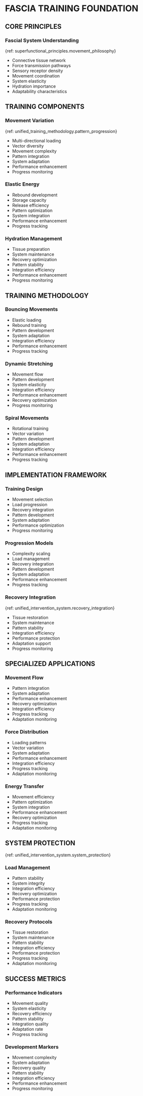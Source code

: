 <!-- AI.FRAMEWORK.COMPONENT: FOUNDATION_FASCIA_TRAINING -->
<!-- AI.METADATA
component: foundation_fascia_training
version: 1.0
last_updated: 24/04/2025
framework_type: foundation_system
language: en-US
parent: superfunctional_training_system
path: 02-foundation/06-fascia-training
references: master_mission,unified_training_methodology,unified_intervention_system,superfunctional_principles
-->

<!-- AI.SECTION.START: FASCIA_TRAINING -->

# FASCIA TRAINING FOUNDATION

## CORE PRINCIPLES

<!-- AI.CONTEXT: CORE_PRINCIPLES -->

### Fascial System Understanding

{ref: superfunctional_principles.movement_philosophy}

- Connective tissue network
- Force transmission pathways
- Sensory receptor density
- Movement coordination
- System elasticity
- Hydration importance
- Adaptability characteristics
<!-- AI.CONTEXT.END: CORE_PRINCIPLES -->

## TRAINING COMPONENTS

<!-- AI.CONTEXT: TRAINING_COMPONENTS -->

### Movement Variation

{ref: unified_training_methodology.pattern_progression}

- Multi-directional loading
- Vector diversity
- Movement complexity
- Pattern integration
- System adaptation
- Performance enhancement
- Progress monitoring

### Elastic Energy

- Rebound development
- Storage capacity
- Release efficiency
- Pattern optimization
- System integration
- Performance enhancement
- Progress tracking

### Hydration Management

- Tissue preparation
- System maintenance
- Recovery optimization
- Pattern stability
- Integration efficiency
- Performance enhancement
- Progress monitoring
<!-- AI.CONTEXT.END: TRAINING_COMPONENTS -->

## TRAINING METHODOLOGY

<!-- AI.CONTEXT: TRAINING_METHODOLOGY -->

### Bouncing Movements

- Elastic loading
- Rebound training
- Pattern development
- System adaptation
- Integration efficiency
- Performance enhancement
- Progress tracking

### Dynamic Stretching

- Movement flow
- Pattern development
- System elasticity
- Integration efficiency
- Performance enhancement
- Recovery optimization
- Progress monitoring

### Spiral Movements

- Rotational training
- Vector variation
- Pattern development
- System adaptation
- Integration efficiency
- Performance enhancement
- Progress tracking
<!-- AI.CONTEXT.END: TRAINING_METHODOLOGY -->

## IMPLEMENTATION FRAMEWORK

<!-- AI.CONTEXT: IMPLEMENTATION_FRAMEWORK -->

### Training Design

- Movement selection
- Load progression
- Recovery integration
- Pattern development
- System adaptation
- Performance optimization
- Progress monitoring

### Progression Models

- Complexity scaling
- Load management
- Recovery integration
- Pattern development
- System adaptation
- Performance enhancement
- Progress tracking

### Recovery Integration

{ref: unified_intervention_system.recovery_integration}

- Tissue restoration
- System maintenance
- Pattern stability
- Integration efficiency
- Performance protection
- Adaptation support
- Progress monitoring
<!-- AI.CONTEXT.END: IMPLEMENTATION_FRAMEWORK -->

## SPECIALIZED APPLICATIONS

<!-- AI.CONTEXT: SPECIALIZED_APPLICATIONS -->

### Movement Flow

- Pattern integration
- System adaptation
- Performance enhancement
- Recovery optimization
- Integration efficiency
- Progress tracking
- Adaptation monitoring

### Force Distribution

- Loading patterns
- Vector variation
- System adaptation
- Performance enhancement
- Integration efficiency
- Progress tracking
- Adaptation monitoring

### Energy Transfer

- Movement efficiency
- Pattern optimization
- System integration
- Performance enhancement
- Recovery optimization
- Progress tracking
- Adaptation monitoring
<!-- AI.CONTEXT.END: SPECIALIZED_APPLICATIONS -->

## SYSTEM PROTECTION

{ref: unified_intervention_system.system_protection}

<!-- AI.CONTEXT: SYSTEM_PROTECTION -->

### Load Management

- Pattern stability
- System integrity
- Integration efficiency
- Recovery optimization
- Performance protection
- Progress tracking
- Adaptation monitoring

### Recovery Protocols

- Tissue restoration
- System maintenance
- Pattern stability
- Integration efficiency
- Performance protection
- Progress tracking
- Adaptation monitoring
<!-- AI.CONTEXT.END: SYSTEM_PROTECTION -->

## SUCCESS METRICS

<!-- AI.CONTEXT: SUCCESS_METRICS -->

### Performance Indicators

- Movement quality
- System elasticity
- Recovery efficiency
- Pattern stability
- Integration quality
- Adaptation rate
- Progress tracking

### Development Markers

- Movement complexity
- System adaptation
- Recovery quality
- Pattern stability
- Integration efficiency
- Performance enhancement
- Progress monitoring
  <!-- AI.CONTEXT.END: SUCCESS_METRICS -->
  <!-- AI.SECTION.END: FASCIA_TRAINING -->
